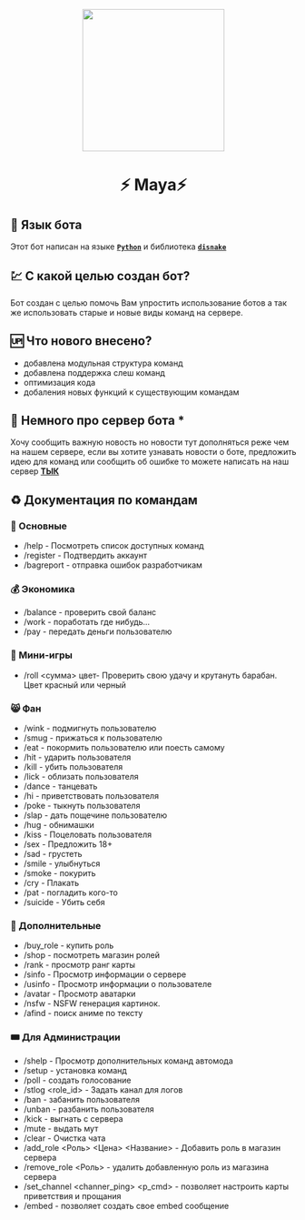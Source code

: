 <p align="center">
  <img src="https://media.discordapp.net/attachments/1129555529342136462/1144759804099821588/image.png" width="250px">
  <h1 align="center">
    <p>⚡️ Maya⚡️</p>
  </h1>
</p>

## 📖 Язык бота
Этот бот написан на языке **[`Python`](https://www.python.org/)** и библиотека **[`disnake`](https://disnake.dev/)**

## 💹 С какой целью создан бот?
Бот создан с целью помочь Вам упростить использование ботов а так же использовать старые и новые виды команд на сервере.

## 🆙 Что нового внесено?
- добавлена модульная структура команд
- добавлена поддержка слеш команд
- оптимизация кода
- добаления новых функций к существующим командам

## 💽 Немного про сервер бота *
Хочу сообщить важную новость но новости тут дополняться реже чем на нашем сервере, если вы хотите узнавать новости о боте, предложить идею для команд или сообщить об ошибке то можете написать на наш сервер 
**[ТЫК]()**

## ♻ Документация по командам

### 	:scroll: Основные 
* /help - Посмотреть список доступных команд 
* /register - Подтвердить аккаунт
* /bagreport <bug or error> - отправка ошибок разработчикам

### 	:moneybag: Экономика 

* /balance - проверить свой баланс
* /work - поработать где нибудь...
* /pay <user> <amount>- передать деньги пользователю

### 	:game_die: Мини-игры 

* /roll <сумма> цвет- Проверить свою удачу и крутануть барабан. Цвет красный или черный

### 	:smile_cat: Фан 

* /wink <user> - подмигнуть пользователю
* /smug <user> - прижаться к пользователю
* /eat <user> - покормить пользователю или поесть самому
* /hit <user> - ударить пользователя
* /kill <user> - убить пользователя
* /lick <user> - облизать пользователя
* /dance - танцевать
* /hi <user> - приветствовать пользователя
* /poke <user> - тыкнуть пользователя
* /slap <user> - дать пощечине пользователю
* /hug <user> - обнимашки
* /kiss <user> - Поцеловать пользователя
* /sex <user> - Предложить 18+
* /sad - грустеть
* /smile - улыбнуться
* /smoke - покурить
* /cry - Плакать
* /pat <user> - погладить кого-то
* /suicide - Убить себя

### 	:bookmark_tabs: Дополнительные

* /buy_role <Role> - купить роль
* /shop - посмотреть магазин ролей
* /rank - просмотр ранг карты
* /sinfo - Просмотр информации о сервере
* /usinfo <user> - Просмотр информации о пользователе
* /avatar <user> - Просмотр аватарки
* /nsfw <type> - NSFW генерация картинок.
* /afind <text> - поиск аниме по тексту

### 	:tickets: Для Администрации
* /shelp - Просмотр дополнительных команд автомода
* /setup <settings> <status> - установка команд
* /poll <question> - создать голосование
* /stlog <role_id> - Задать канал для логов
* /ban <user> <reason> - забанить пользователя
* /unban <user> <reason>- разбанить пользователя
* /kick <reason> - выгнать с сервера
* /mute <user> - выдать мут
* /clear <count> - Очистка чата
* /add_role <Роль> <Цена> <Название> - Добавить роль в магазин сервера
* /remove_role <Роль> - удалить добавленную роль из магазина сервера
* /set_channel <channer_ping> <p_cmd> - позволяет настроить карты приветствия и прощания
* /embed - позволяет создать свое embed сообщение
